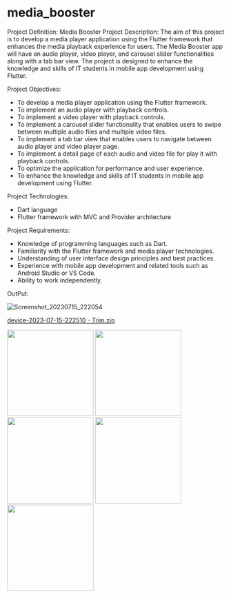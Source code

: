 # media_booster
Project Definition: Media Booster
Project Description:
The aim of this project is to develop a media player application using the Flutter framework that
enhances the media playback experience for users. The Media Booster app will have an audio
player, video player, and carousel slider functionalities along with a tab bar view. The project is
designed to enhance the knowledge and skills of IT students in mobile app development using
Flutter.

Project Objectives:
- To develop a media player application using the Flutter framework.
- To implement an audio player with playback controls.
- To implement a video player with playback controls.
- To implement a carousel slider functionality that enables users to swipe between multiple audio
  files and multiple video files.
- To implement a tab bar view that enables users to navigate between audio player and video
  player page.
- To implement a detail page of each audio and video file for play it with playback controls.
- To optimize the application for performance and user experience.
- To enhance the knowledge and skills of IT students in mobile app development using Flutter.

Project Technologies:
- Dart language
- Flutter framework with MVC and Provider architecture

Project Requirements:
- Knowledge of programming languages such as Dart.
- Familiarity with the Flutter framework and media player technologies.
- Understanding of user interface design principles and best practices.
- Experience with mobile app development and related tools such as Android Studio or VS Code.
- Ability to work independently.

OutPut:

![Screenshot_20230715_222054]()

[device-2023-07-15-222510 - Trim.zip](https://github.com/BruceLeeAnuragK/media_booster/files/12062282/device-2023-07-15-222510.-.Trim.zip)

<img src="https://github.com/BruceLeeAnuragK/media_booster/assets/113960212/734ba03b-36cd-4bc6-b16d-3f3215ffca17" width="200">
<img src="https://github.com/BruceLeeAnuragK/media_booster/assets/113960212/d7716842-09e3-4b98-9a42-f750ffdb4717" width="200">
<img src="https://github.com/BruceLeeAnuragK/media_booster/assets/113960212/bcfb03cd-9041-4aa0-9499-197275153824" width="200">
<img src="https://github.com/BruceLeeAnuragK/media_booster/assets/113960212/498565b1-535f-4642-90be-f9b943c9b28b" width="200">
<img src="https://github.com/BruceLeeAnuragK/media_booster/assets/113960212/6eef768d-eb49-49e3-bfb4-991d8fd761ea" width="200">

